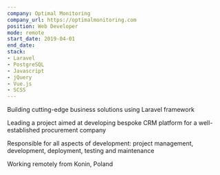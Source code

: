 ```yaml
---
company: Optimal Monitoring
company_url: https://optimalmonitoring.com
position: Web Developer
mode: remote
start_date: 2019-04-01
end_date:
stack:
- Laravel
- PostgreSQL
- Javascript
- jQuery
- Vue.js
- SCSS
---
```

Building cutting-edge business solutions using Laravel framework

Leading a project aimed at developing bespoke CRM platform for a well-established procurement company

Responsible for all aspects of development: project management, development, deployment, testing and maintenance

Working remotely from Konin, Poland